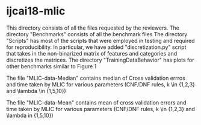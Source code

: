 # ijcai18-mlic
This directory consists of all the files requested by the reviewers.
The directory "Benchmarks" consists of all the benchmark files
The directory "Scripts" has most of the scripts that were employed in testing and required for reproducibility. In particular, we have added 
"discretization.py" script that takes in the non-binarized matrix of features and categories and discretizes the matrices. 
The directory "TrainingDataBehavior" has plots for other benchmarks
similar to Figure 1 


The file "MLIC-data-Median" contains median of Cross validation errros
and time taken by MLIC for various parameters (CNF/DNF rules, k \in
{1,2,3} and \lambda \in {1,5,10})

The file "MLIC-data-Mean" contains mean of cross validation errors and
time taken by MLIC for various parameters (CNF/DNF rules, k \in {1,2,3} and \lambda in {1,5,10})
